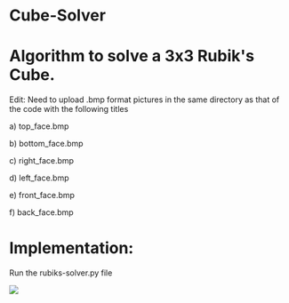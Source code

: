 # Cube-Solver
# Algorithm to solve a 3x3 Rubik's Cube.

Edit: Need to upload .bmp format pictures in the same directory as that of the code with the following titles

a) top_face.bmp  

b) bottom_face.bmp
 
c) right_face.bmp 

d) left_face.bmp 

e) front_face.bmp

f) back_face.bmp

# Implementation: 
Run the  rubiks-solver.py file

![](https://www.youcandothecube.com/resources/images/assets/rubiks-cube-coloured.png)
   
